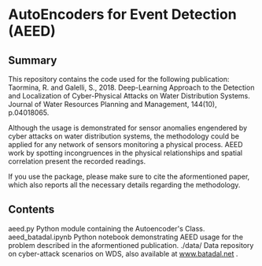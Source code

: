 # AutoEncoders for Event Detection (AEED)

## Summary
This repository contains the code used for the following publication: 
Taormina, R. and Galelli, S., 2018. Deep-Learning Approach to the Detection and Localization of Cyber-Physical Attacks on Water Distribution Systems. Journal of Water Resources Planning and Management, 144(10), p.04018065.

Although the usage is demonstrated for sensor anomalies engendered by cyber attacks on water distribution systems, the methodology could be applied for any network of sensors monitoring a physical process. AEED work by spotting incongruences in the physical relationships and spatial correlation present the recorded readings.

If you use the package, please make sure to cite the aformentioned paper, which also reports all the necessary details regarding the methodology.

## Contents

aeed.py               Python module containing the Autoencoder's Class.
aeed_batadal.ipynb    Python notebook demonstrating AEED usage for the problem described in the aformentioned publication.
./data/               Data repository on cyber-attack scenarios on WDS, also available at www.batadal.net .

